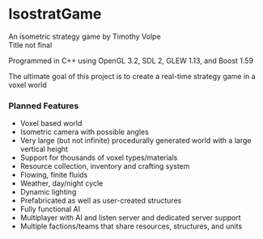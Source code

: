 # IsostratGame
An isometric strategy game by Timothy Volpe</br>
Title not final

Programmed in C++ using OpenGL 3.2, SDL 2, GLEW 1.13, and Boost 1.59

The ultimate goal of this project is to create a real-time strategy game in a voxel world

### Planned Features
<ul>
<li>Voxel based world</li>
<li>Isometric camera with possible angles</li>
<li>Very large (but not infinite) procedurally generated world with a large vertical height</li>
<li>Support for thousands of voxel types/materials</li>
<li>Resource collection, inventory and crafting system</li>
<li>Flowing, finite fluids</li>
<li>Weather, day/night cycle</li>
<li>Dynamic lighting</li>
<li>Prefabricated as well as user-created structures</li>
<li>Fully functional AI</li>
<li>Multiplayer with AI and listen server and dedicated server support</li>
<li>Multiple factions/teams that share resources, structures, and units</li>
</ul>

